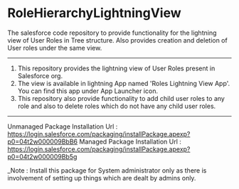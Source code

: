 # RoleHierarchyLightningView
The salesforce code repository to provide functionality for the lightning view of User Roles in Tree structure. Also provides creation and deletion of User roles under the same view.

*************************************************************************

1. This repository provides the lightning view of User Roles present in Salesforce org. 
2. The view is available in lightning App named 'Roles Lightning View App'. You can find this app under App Launcher icon. 
3. This repository also provide functionality to add child user roles to any role and also to delete roles which do not have any child user roles.

*************************************************************************
Unmanaged Package Installation Url : https://login.salesforce.com/packaging/installPackage.apexp?p0=04t2w000009BbB6
Managed Package Installation Url : https://login.salesforce.com/packaging/installPackage.apexp?p0=04t2w000009Bb5g 

_Note : Install this package for System administrator only as there is involvement of setting up things which are dealt by admins only.
